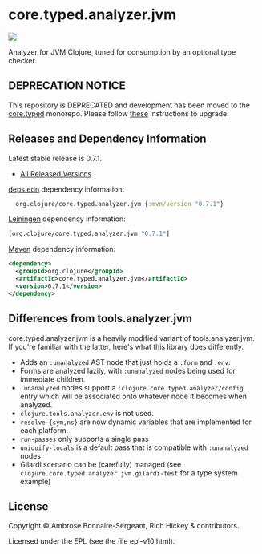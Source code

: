# core.typed.analyzer.jvm

<a href='https://typedclojure.org'><img src='images/part-of-typed-clojure-project.png'></a>

Analyzer for JVM Clojure, tuned for consumption by an optional type checker.

## DEPRECATION NOTICE

This repository is DEPRECATED and development has been moved
to the [core.typed](https://github.com/clojure/core.typed) monorepo.
Please follow [these](https://github.com/clojure/core.typed/blob/master/UPGRADING.md#upgrading-from-07x-to-monorepo)
instructions to upgrade.

## Releases and Dependency Information

Latest stable release is 0.7.1.

* [All Released Versions](https://search.maven.org/search?q=g:org.clojure%20AND%20a:core.typed.analyzer.jvm)

[deps.edn](https://clojure.org/reference/deps_and_cli) dependency information:

```clj
  org.clojure/core.typed.analyzer.jvm {:mvn/version "0.7.1"}
 ```

[Leiningen](https://github.com/technomancy/leiningen) dependency information:

```clojure
[org.clojure/core.typed.analyzer.jvm "0.7.1"]
```

[Maven](https://maven.apache.org/) dependency information:

```XML
<dependency>
  <groupId>org.clojure</groupId>
  <artifactId>core.typed.analyzer.jvm</artifactId>
  <version>0.7.1</version>
</dependency>
```

## Differences from tools.analyzer.jvm

core.typed.analyzer.jvm is a heavily modified variant of tools.analyzer.jvm.
If you're familiar with the latter, here's what this library does differently.

- Adds an `:unanalyzed` AST node that just holds a `:form` and `:env`.
- Forms are analyzed lazily, with `:unanalyzed` nodes being used for immediate children.
- `:unanalyzed` nodes support a `:clojure.core.typed.analyzer/config` entry which will be associated
  onto whatever node it becomes when analyzed.
- `clojure.tools.analyzer.env` is not used.
- `resolve-{sym,ns}` are now dynamic variables that are implemented for each platform.
- `run-passes` only supports a single pass
- `uniquify-locals` is a default pass that is compatible with `:unanalyzed` nodes
- Gilardi scenario can be (carefully) managed (see `clojure.core.typed.analyzer.jvm.gilardi-test` for a type system example)

## License

Copyright © Ambrose Bonnaire-Sergeant, Rich Hickey & contributors.

Licensed under the EPL (see the file epl-v10.html).
